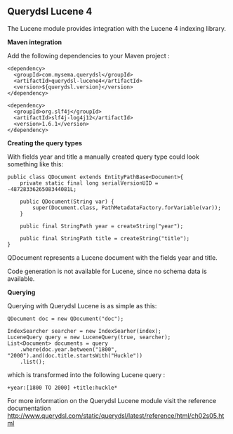 ## Querydsl Lucene 4

The Lucene module provides integration with the Lucene 4 indexing library.

**Maven integration**

 Add the following dependencies to your Maven project :
        
    <dependency>
      <groupId>com.mysema.querydsl</groupId>
      <artifactId>querydsl-lucene4</artifactId>
      <version>${querydsl.version}</version>
    </dependency>
    
    <dependency>
      <groupId>org.slf4j</groupId>
      <artifactId>slf4j-log4j12</artifactId>
      <version>1.6.1</version>
    </dependency>   


**Creating the query types**

With fields year and title a manually created query type could look something like this:
 
    public class QDocument extends EntityPathBase<Document>{
        private static final long serialVersionUID = -4872833626508344081L;
            
        public QDocument(String var) {
            super(Document.class, PathMetadataFactory.forVariable(var));
        }
    
        public final StringPath year = createString("year");
            
        public final StringPath title = createString("title");
    }

QDocument represents a Lucene document with the fields year and title.

Code generation is not available for Lucene, since no schema data is available.

**Querying**

Querying with Querydsl Lucene is as simple as this:
 
    QDocument doc = new QDocument("doc");
    
    IndexSearcher searcher = new IndexSearher(index);
    LuceneQuery query = new LuceneQuery(true, searcher); 
    List<Document> documents = query
        .where(doc.year.between("1800", "2000").and(doc.title.startsWith("Huckle"))
        .list();

which is transformed into the following Lucene query :
     
    +year:[1800 TO 2000] +title:huckle*

For more information on the Querydsl Lucene module visit the reference documentation http://www.querydsl.com/static/querydsl/latest/reference/html/ch02s05.html
